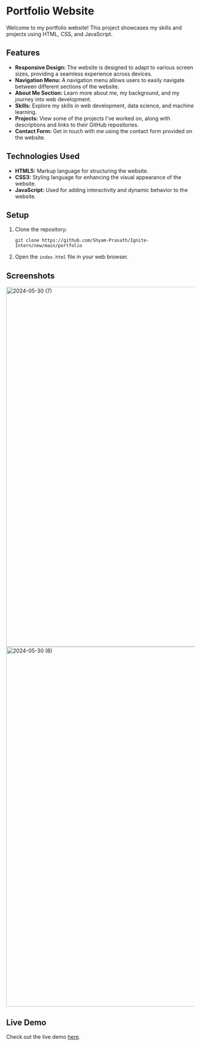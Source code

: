 
# Portfolio Website

Welcome to my portfolio website! This project showcases my skills and projects using HTML, CSS, and JavaScript.

## Features

- **Responsive Design:** The website is designed to adapt to various screen sizes, providing a seamless experience across devices.
- **Navigation Menu:** A navigation menu allows users to easily navigate between different sections of the website.
- **About Me Section:** Learn more about me, my background, and my journey into web development.
- **Skills:** Explore my skills in web development, data science, and machine learning.
- **Projects:** View some of the projects I've worked on, along with descriptions and links to their GitHub repositories.
- **Contact Form:** Get in touch with me using the contact form provided on the website.

## Technologies Used

- **HTML5:** Markup language for structuring the website.
- **CSS3:** Styling language for enhancing the visual appearance of the website.
- **JavaScript:** Used for adding interactivity and dynamic behavior to the website.

## Setup

1. Clone the repository:

   ```
   git clone https://github.com/Shyam-Prasath/Ignite-Intern/new/main/portfolio
   ```

2. Open the `index.html` file in your web browser.

## Screenshots

<img width="960" alt="2024-05-30 (7)" src="https://github.com/Shyam-Prasath/Ignite-Intern/assets/117503407/4b3cf9a6-85b4-4159-8e04-78b63d903833">
<img width="960" alt="2024-05-30 (8)" src="https://github.com/Shyam-Prasath/Ignite-Intern/assets/117503407/a444bb32-d9d2-4762-9c8b-28ca82f300f9">


## Live Demo

Check out the live demo [here](https://shyam-prasath-portfolio.netlify.app/).
